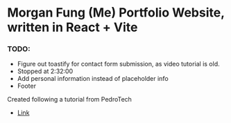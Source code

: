 # Morgan Fung (Me) Portfolio Website, written in React + Vite


### TODO:
- Figure out toastify for contact form submission, as video tutorial is old.
- Stopped at 2:32:00
- Add personal information instead of placeholder info
- Footer

Created following a tutorial from PedroTech
- [Link](https://www.youtube.com/watch?v=ifOJ0R5UQOc)
